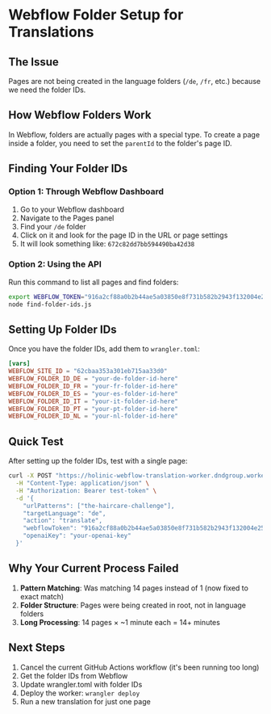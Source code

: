 # Webflow Folder Setup for Translations

## The Issue
Pages are not being created in the language folders (`/de`, `/fr`, etc.) because we need the folder IDs.

## How Webflow Folders Work
In Webflow, folders are actually pages with a special type. To create a page inside a folder, you need to set the `parentId` to the folder's page ID.

## Finding Your Folder IDs

### Option 1: Through Webflow Dashboard
1. Go to your Webflow dashboard
2. Navigate to the Pages panel
3. Find your `/de` folder
4. Click on it and look for the page ID in the URL or page settings
5. It will look something like: `672c82dd7bb594490ba42d38`

### Option 2: Using the API
Run this command to list all pages and find folders:
```bash
export WEBFLOW_TOKEN="916a2cf88a0b2b44ae5a03850e8f731b582b2943f132004e25d3bd7f8459dfbb"
node find-folder-ids.js
```

## Setting Up Folder IDs

Once you have the folder IDs, add them to `wrangler.toml`:

```toml
[vars]
WEBFLOW_SITE_ID = "62cbaa353a301eb715aa33d0"
WEBFLOW_FOLDER_ID_DE = "your-de-folder-id-here"
WEBFLOW_FOLDER_ID_FR = "your-fr-folder-id-here"
WEBFLOW_FOLDER_ID_ES = "your-es-folder-id-here"
WEBFLOW_FOLDER_ID_IT = "your-it-folder-id-here"
WEBFLOW_FOLDER_ID_PT = "your-pt-folder-id-here"  
WEBFLOW_FOLDER_ID_NL = "your-nl-folder-id-here"
```

## Quick Test
After setting up the folder IDs, test with a single page:

```bash
curl -X POST "https://holinic-webflow-translation-worker.dndgroup.workers.dev/translate" \
  -H "Content-Type: application/json" \
  -H "Authorization: Bearer test-token" \
  -d '{
    "urlPatterns": ["the-haircare-challenge"],
    "targetLanguage": "de",
    "action": "translate",
    "webflowToken": "916a2cf88a0b2b44ae5a03850e8f731b582b2943f132004e25d3bd7f8459dfbb",
    "openaiKey": "your-openai-key"
  }'
```

## Why Your Current Process Failed
1. **Pattern Matching**: Was matching 14 pages instead of 1 (now fixed to exact match)
2. **Folder Structure**: Pages were being created in root, not in language folders
3. **Long Processing**: 14 pages × ~1 minute each = 14+ minutes

## Next Steps
1. Cancel the current GitHub Actions workflow (it's been running too long)
2. Get the folder IDs from Webflow
3. Update wrangler.toml with folder IDs
4. Deploy the worker: `wrangler deploy`
5. Run a new translation for just one page